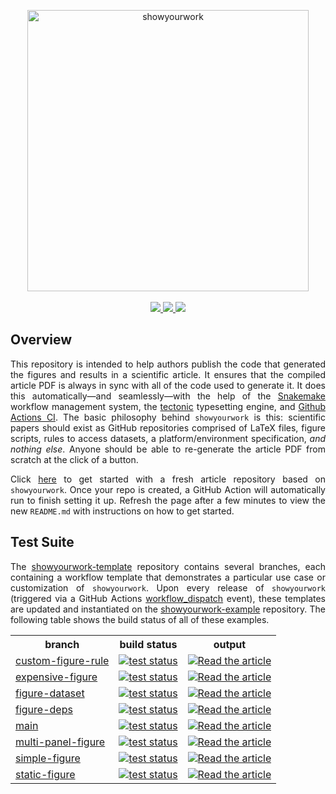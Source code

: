<p align="center">
<a href="https://github.com/rodluger/showyourwork">
<img width = "450" src="https://raw.githubusercontent.com/rodluger/showyourwork/img/showyourwork.png" alt="showyourwork"/>
<br>
<br>
<a href="https://github.com/rodluger/showyourwork/releases/tag/v0.1.7-0">
    <img src="https://img.shields.io/static/v1?label=version&message=0.1.7-0&color=blue"/>
</a>
<a href="https://showyourwork.readthedocs.io/en/v0.1.7-0">
    <img src="https://img.shields.io/static/v1?label=read&message=the%20docs&color=blue"/>
</a>
<a href="https://github.com/rodluger/showyourwork-template/generate">
    <img src="https://img.shields.io/static/v1?label=create&message=new%20repo&color=brightgreen"/>
</a>
</p>

<h2>Overview</h2>

<p align="justify">
This repository is intended to help authors publish the code that generated the figures and results in a scientific article. It ensures that the compiled article PDF is always in sync with all of the code used to generate it. It does this automatically—and seamlessly—with the help of the <a href="https://snakemake.readthedocs.io">Snakemake</a> workflow management system, the <a href="https://tectonic-typesetting.github.io">tectonic</a> typesetting engine, and <a href="https://github.com/features/actions">Github Actions CI</a>. The basic philosophy behind <code>showyourwork</code> is this: scientific papers should exist as GitHub repositories comprised of LaTeX files, figure scripts, rules to access datasets, a platform/environment specification, <i>and nothing else</i>. Anyone should be able to re-generate the article PDF from scratch at the click of a button.
</p>

<p align="justify">
Click <a href="https://github.com/rodluger/showyourwork-template/generate">here</a> to get started with a fresh article repository based on <code>showyourwork</code>. Once your repo is created, a GitHub Action will automatically run to finish setting it up. Refresh the page after a few minutes to view the new <code>README.md</code> with instructions on how to get started.
</p>

<h2>Test Suite</h2>

<p align="justify">
The <a href="https://github.com/rodluger/showyourwork-template">showyourwork-template</a> repository contains several branches, each containing a workflow template that demonstrates a particular use case or customization of <code>showyourwork</code>.
Upon every release of <code>showyourwork</code> (triggered via a GitHub Actions <a href="https://github.com/rodluger/showyourwork/actions/workflows/release.yml">workflow_dispatch</a> event), these templates are updated and instantiated
on the <a href="https://github.com/rodluger/showyourwork-example">showyourwork-example</a> repository. The following table
shows the build status of all of these examples.
</p>

<table>
  <tr>
    <th>branch</th>
    <th>build status</th>
    <th>output</th>
  </tr>
  
  <tr>
    <td>
        <a href="https://github.com/rodluger/showyourwork-example/tree/custom-figure-rule">custom-figure-rule</a>
    </td>
    <td>
    <a href="https://github.com/rodluger/showyourwork-example/actions/workflows/showyourwork.yml?query=branch%3Acustom-figure-rule">
        <img src="https://github.com/rodluger/showyourwork-example/actions/workflows/showyourwork.yml/badge.svg?branch=custom-figure-rule" alt="test status"/>
    </a>
    </td>
    <td>
    <a href="https://github.com/rodluger/showyourwork-example/raw/custom-figure-rule-pdf/ms.pdf">
    <img src="https://img.shields.io/badge/article-pdf-blue.svg?style=flat" alt="Read the article"/>
    </a>
    </td>
  </tr>
  
  <tr>
    <td>
        <a href="https://github.com/rodluger/showyourwork-example/tree/expensive-figure">expensive-figure</a>
    </td>
    <td>
    <a href="https://github.com/rodluger/showyourwork-example/actions/workflows/showyourwork.yml?query=branch%3Aexpensive-figure">
        <img src="https://github.com/rodluger/showyourwork-example/actions/workflows/showyourwork.yml/badge.svg?branch=expensive-figure" alt="test status"/>
    </a>
    </td>
    <td>
    <a href="https://github.com/rodluger/showyourwork-example/raw/expensive-figure-pdf/ms.pdf">
    <img src="https://img.shields.io/badge/article-pdf-blue.svg?style=flat" alt="Read the article"/>
    </a>
    </td>
  </tr>
  
  <tr>
    <td>
        <a href="https://github.com/rodluger/showyourwork-example/tree/figure-dataset">figure-dataset</a>
    </td>
    <td>
    <a href="https://github.com/rodluger/showyourwork-example/actions/workflows/showyourwork.yml?query=branch%3Afigure-dataset">
        <img src="https://github.com/rodluger/showyourwork-example/actions/workflows/showyourwork.yml/badge.svg?branch=figure-dataset" alt="test status"/>
    </a>
    </td>
    <td>
    <a href="https://github.com/rodluger/showyourwork-example/raw/figure-dataset-pdf/ms.pdf">
    <img src="https://img.shields.io/badge/article-pdf-blue.svg?style=flat" alt="Read the article"/>
    </a>
    </td>
  </tr>
  
  <tr>
    <td>
        <a href="https://github.com/rodluger/showyourwork-example/tree/figure-deps">figure-deps</a>
    </td>
    <td>
    <a href="https://github.com/rodluger/showyourwork-example/actions/workflows/showyourwork.yml?query=branch%3Afigure-deps">
        <img src="https://github.com/rodluger/showyourwork-example/actions/workflows/showyourwork.yml/badge.svg?branch=figure-deps" alt="test status"/>
    </a>
    </td>
    <td>
    <a href="https://github.com/rodluger/showyourwork-example/raw/figure-deps-pdf/ms.pdf">
    <img src="https://img.shields.io/badge/article-pdf-blue.svg?style=flat" alt="Read the article"/>
    </a>
    </td>
  </tr>
  
  <tr>
    <td>
        <a href="https://github.com/rodluger/showyourwork-example/tree/main">main</a>
    </td>
    <td>
    <a href="https://github.com/rodluger/showyourwork-example/actions/workflows/showyourwork.yml?query=branch%3Amain">
        <img src="https://github.com/rodluger/showyourwork-example/actions/workflows/showyourwork.yml/badge.svg?branch=main" alt="test status"/>
    </a>
    </td>
    <td>
    <a href="https://github.com/rodluger/showyourwork-example/raw/main-pdf/ms.pdf">
    <img src="https://img.shields.io/badge/article-pdf-blue.svg?style=flat" alt="Read the article"/>
    </a>
    </td>
  </tr>
  
  <tr>
    <td>
        <a href="https://github.com/rodluger/showyourwork-example/tree/multi-panel-figure">multi-panel-figure</a>
    </td>
    <td>
    <a href="https://github.com/rodluger/showyourwork-example/actions/workflows/showyourwork.yml?query=branch%3Amulti-panel-figure">
        <img src="https://github.com/rodluger/showyourwork-example/actions/workflows/showyourwork.yml/badge.svg?branch=multi-panel-figure" alt="test status"/>
    </a>
    </td>
    <td>
    <a href="https://github.com/rodluger/showyourwork-example/raw/multi-panel-figure-pdf/ms.pdf">
    <img src="https://img.shields.io/badge/article-pdf-blue.svg?style=flat" alt="Read the article"/>
    </a>
    </td>
  </tr>
  
  <tr>
    <td>
        <a href="https://github.com/rodluger/showyourwork-example/tree/simple-figure">simple-figure</a>
    </td>
    <td>
    <a href="https://github.com/rodluger/showyourwork-example/actions/workflows/showyourwork.yml?query=branch%3Asimple-figure">
        <img src="https://github.com/rodluger/showyourwork-example/actions/workflows/showyourwork.yml/badge.svg?branch=simple-figure" alt="test status"/>
    </a>
    </td>
    <td>
    <a href="https://github.com/rodluger/showyourwork-example/raw/simple-figure-pdf/ms.pdf">
    <img src="https://img.shields.io/badge/article-pdf-blue.svg?style=flat" alt="Read the article"/>
    </a>
    </td>
  </tr>
  
  <tr>
    <td>
        <a href="https://github.com/rodluger/showyourwork-example/tree/static-figure">static-figure</a>
    </td>
    <td>
    <a href="https://github.com/rodluger/showyourwork-example/actions/workflows/showyourwork.yml?query=branch%3Astatic-figure">
        <img src="https://github.com/rodluger/showyourwork-example/actions/workflows/showyourwork.yml/badge.svg?branch=static-figure" alt="test status"/>
    </a>
    </td>
    <td>
    <a href="https://github.com/rodluger/showyourwork-example/raw/static-figure-pdf/ms.pdf">
    <img src="https://img.shields.io/badge/article-pdf-blue.svg?style=flat" alt="Read the article"/>
    </a>
    </td>
  </tr>
  
</table>
